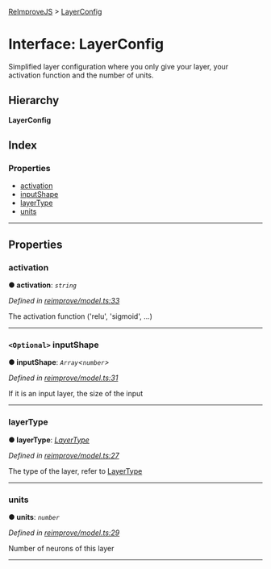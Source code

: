 [ReImproveJS](../README.md) > [LayerConfig](../interfaces/layerconfig.md)

# Interface: LayerConfig

Simplified layer configuration where you only give your layer, your activation function and the number of units.

## Hierarchy

**LayerConfig**

## Index

### Properties

* [activation](layerconfig.md#activation)
* [inputShape](layerconfig.md#inputshape)
* [layerType](layerconfig.md#layertype)
* [units](layerconfig.md#units)

---

## Properties

<a id="activation"></a>

###  activation

**● activation**: *`string`*

*Defined in [reimprove/model.ts:33](https://github.com/Pravez/FurnishJS/blob/8ae2d2d/src/reimprove/model.ts#L33)*

The activation function ('relu', 'sigmoid', ...)

___
<a id="inputshape"></a>

### `<Optional>` inputShape

**● inputShape**: *`Array`<`number`>*

*Defined in [reimprove/model.ts:31](https://github.com/Pravez/FurnishJS/blob/8ae2d2d/src/reimprove/model.ts#L31)*

If it is an input layer, the size of the input

___
<a id="layertype"></a>

###  layerType

**● layerType**: *[LayerType](../enums/layertype.md)*

*Defined in [reimprove/model.ts:27](https://github.com/Pravez/FurnishJS/blob/8ae2d2d/src/reimprove/model.ts#L27)*

The type of the layer, refer to [LayerType](../enums/layertype.md)

___
<a id="units"></a>

###  units

**● units**: *`number`*

*Defined in [reimprove/model.ts:29](https://github.com/Pravez/FurnishJS/blob/8ae2d2d/src/reimprove/model.ts#L29)*

Number of neurons of this layer

___

